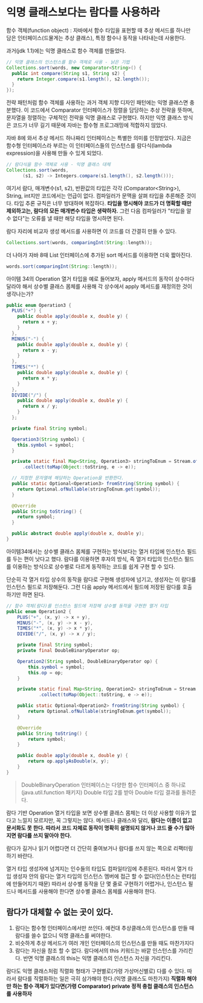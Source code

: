 # 익명 클래스보다는 람다를 사용하라
함수 객체(function object) : 자바에서 함수 타입을 표현할 때 추상 메서드를 하나만 담은 인터페이스(드물게는 추상 클래스), 특정 함수나 동작을 나타내는데 사용한다.

과거(jdk 1.1)에는 익명 클래스로 함수 객체를 만들었다.
```java
// 익명 클래스의 인스턴스를 함수 객체로 사용 - 낡은 기법
Collections.sort(words, new Comparator<String>() {
  public int compare(String s1, String s2) {
    return Integer.compare(s1.length(), s2.length());
  }
});
```
전략 패턴처럼 함수 객체를 사용하는 과거 객체 지향 디자인 패턴에는 익명 클래스면 충분했다. 이 코드에서 Comparator 인터페이스가 정렬을 담당하는 추상 전략을 뜻하며, 문자열을 정렬하는 구체적인 전략을 익명 클래스로 구현했다. 하지만 익명 클래스 방식은 코드가 너무 길기 때문에 자바는 함수형 프로그래밍에 적합하지 않았다.

자바 8에 와서 추상 메서드 하나짜리 인터페이스는 특별한 의미를 인정받았다. 지금은 함수형 인터페이스라 부르는 이 인터페이스들의 인스턴스를 람다식(lambda expression)을 사용해 만들 수 있게 되었다.
```java
// 람다식을 함수 객체로 사용 - 익명 클래스 대체
Collections.sort(words,
      (s1, s2) -> Integers.compare(s1.length(), s2.length()));
```
여기서 람다, 매개변수(s1, s2), 반환값의 타입은 각각 (Comparator\<String>), String, int지만 코드에서는 언급이 없다. 컴파일러가 문맥을 살펴 타입을 추론해준 것이다. 타입 추론 규칙은 너무 방대하며 복잡하다. **타입을 명시해야 코드가 더 명확할 때만 제외하고는, 람다의 모든 매개변수 타입은 생략하자.** 그런 다음 컴파일러가 "타입을 알 수 없다"는 오류를 낼 때만 해당 타입을 명시하면 된다.

람다 자리에 비교자 생성 메서드를 사용하면 이 코드를 더 간결히 만들 수 있다.
```java
Collections.sort(words, comparingInt(String::length));
```
더 나아가 자바 8때 List 인터페이스에 추가된 sort 메서드를 이용하면 더욱 짧아진다.
```java
words.sort(comparingInt(String::length));
```
아이템 34의 Operation 열거 타입을 예로 들어보자, apply 메서드의 동작이 상수마다 달라야 해서 상수별 클래스 몸체를 사용해 각 상수에서 apply 메서드를 재정의한 것이 생각나는가?
```java
public enum Operation3 {
  PLUS("+") {
    public double apply(double x, double y) {
      return x + y;
    }
  },
  MINUS("-") {
    public double apply(double x, double y) {
      return x - y;
    }
  },
  TIMES("*") {
    public double apply(double x, double y) {
      return x * y;
    }
  },
  DIVIDE("/") {
    public double apply(double x, double y) {
      return x / y;
    }
  };

  private final String symbol;

  Operation3(String symbol) {
    this.symbol = symbol;
  }

  private static final Map<String, Operation3> stringToEnum = Stream.of(values())
      .collect(toMap(Object::toString, e -> e));

  // 지정한 문자열에 해당하는 Operation을 반환한다.
  public static Optional<Operation3> fromString(String symbol) {
    return Optional.ofNullable(stringToEnum.get(symbol));
  }

  @Override
  public String toString() {
    return symbol;
  }

  public abstract double apply(double x, double y);
}
```
아이템34에서는 상수별 클래스 몸체를 구현하는 방식보다는 열거 타입에 인스턴스 필드를 두는 편이 낫다고 했다. 람다를 이용하면 후자의 방식, 즉 열거 타입의 인스턴스 필드를 이용하는 방식으로 상수별로 다르게 동작하는 코드를 쉽게 구현 할 수 있다.

단순히 각 열거 타입 상수의 동작을 람다로 구현해 생성자에 넘기고, 생성자는 이 람다를 인스턴스 필드로 저장해둔다. 그런 다음 apply 메서드에서 필드에 저장된 람다를 호출하기만 하면 된다.
```java
// 함수 객체(람다)를 인스턴스 필드에 저장해 상수별 동작을 구현한 열거 타입
public enum Operation2 {
    PLUS("+", (x, y) -> x + y),
    MINUS("-", (x, y) -> x - y),
    TIMES("*", (x, y) -> x * y),
    DIVIDE("/", (x, y) -> x / y);

    private final String symbol;
    private final DoubleBinaryOperator op;

    Operation2(String symbol, DoubleBinaryOperator op) {
        this.symbol = symbol;
        this.op = op;
    }

    private static final Map<String, Operation2> stringToEnum = Stream.of(values())
            .collect(toMap(Object::toString, e -> e));

    public static Optional<Operation2> fromString(String symbol) {
        return Optional.ofNullable(stringToEnum.get(symbol));
    }

    @Override
    public String toString() {
        return symbol;
    }

    public double apply(double x, double y) {
        return op.applyAsDouble(x, y);
    }
}
```
> DoubleBinaryOperation 인터페이스는 다양한 함수 인터페이스 중 하나로(java.util.function 패키지) Double 타입 2를 받아 Double 타입 결과를 돌려준다.

람다 기반 Operation 열거 타입을 보면 상수별 클래스 몸체는 더 이상 사용할 이유가 없다고 느낄지 모르지만, 꼭 그렇지는 않다. 메서드나 클래스와 달리, **람다는 이름이 없고 문서화도 못 한다. 따라서 코드 자체로 동작이 명확히 설명되지 않거나 코드 줄 수가 많아지면 람다를 쓰지 말아야 한다.**

람다가 길거나 읽기 어렵다면 더 간단히 줄여보거나 람다를 쓰지 않는 쪽으로 리팩터링 하기 바란다.

열거 타입 생성자에 넘겨지는 인수들의 타입도 컴파일타임에 추론된다. 따라서 열거 타입 생성자 안의 람다는 열거 타입의 인스턴스 멤버에 접근 할 수 없다(인스턴스는 런타임에 만들어지기 때문) 따라서 상수별 동작을 단 몇 줄로 구현하기 어렵거나, 인스턴스 필드나 메서드를 사용해야 한다면 상수별 클래스 몸체를 사용해야 한다.

## 람다가 대체할 수 없는 곳이 있다.
1. 람다는 함수형 인터페이스에서만 쓰인다. 예컨대 추상클래스의 인스턴스를 만들 때 람다를 쓸수 없으니 익명 클래스를 써야한다.
2. 비슷하게 추상 메서드가 여러 개인 인터페이스의 인스턴스를 만들 때도 마찬가지다
3. 람다는 자신을 참조 할 수 없다. 람다에서의 this 키워드는 바깥 인스턴스를 가리킨다. 반면 익명 클래스의 this는 익명 클래스의 인스턴스 자신을 가리킨다.

람다도 익명 클래스처럼 직렬화 형태가 구현별로(가령 가상머신별로) 다를 수 있다. 따라서 람다를 직렬화하는 일은 극히 삼가해야 한다.(익명 클래스도 마찬가지) **직렬화 해야만 하는 함수 객체가 있다면(가령 Comparator) private 정적 충첩 클래스의 인스턴스를 사용하자**


